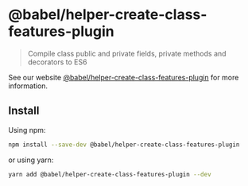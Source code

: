 # @babel/helper-create-class-features-plugin

> Compile class public and private fields, private methods and decorators to ES6

See our website [@babel/helper-create-class-features-plugin](https://babeljs.io/docs/en/next/babel-helper-create-class-features-plugin.html) for more information.

## Install

Using npm:

```sh
npm install --save-dev @babel/helper-create-class-features-plugin
```

or using yarn:

```sh
yarn add @babel/helper-create-class-features-plugin --dev
```

